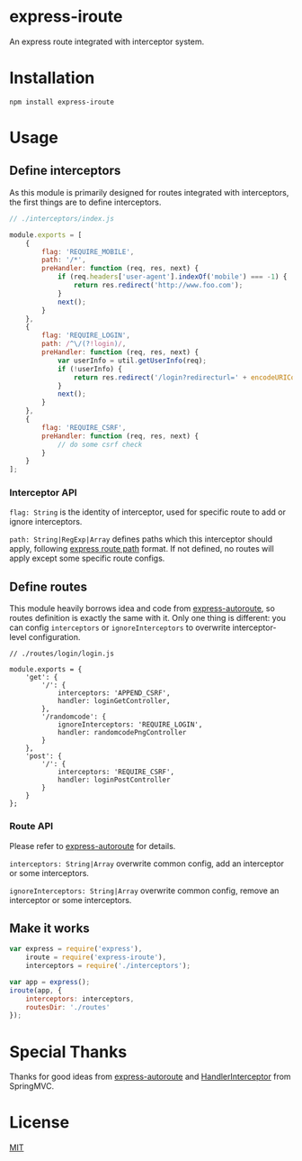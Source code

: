 # express-iroute

An express route integrated with interceptor system.

# Installation

```base
npm install express-iroute
```

# Usage

## Define interceptors

As this module is primarily designed for routes integrated with interceptors, the first things are to define interceptors.

```js
// ./interceptors/index.js

module.exports = [
    {
        flag: 'REQUIRE_MOBILE',
        path: '/*',
        preHandler: function (req, res, next) {
            if (req.headers['user-agent'].indexOf('mobile') === -1) {
                return res.redirect('http://www.foo.com');
            }
            next();
        }
    },
    {
        flag: 'REQUIRE_LOGIN',
        path: /^\/(?!login)/,
        preHandler: function (req, res, next) {
            var userInfo = util.getUserInfo(req);
            if (!userInfo) {
                return res.redirect('/login?redirecturl=' + encodeURIComponent(req.url));
            }
            next();
        }
    },
    {
        flag: 'REQUIRE_CSRF',
        preHandler: function (req, res, next) {
            // do some csrf check
        }
    }
];
```

### Interceptor API

`flag: String` is the identity of interceptor, used for specific route to add or ignore interceptors.

`path: String|RegExp|Array` defines paths which this interceptor should apply, following [express route path](http://expressjs.com/en/guide/routing.html#route-paths) format. If not defined, no routes will apply except some specific route configs.

## Define routes

This module heavily borrows idea and code from [express-autoroute](https://github.com/stonecircle/express-autoroute), so routes definition is exactly the same with it. Only one thing is different: you can config `interceptors` or `ignoreInterceptors` to overwrite interceptor-level configuration.

```
// ./routes/login/login.js

module.exports = {
    'get': {
        '/': {
            interceptors: 'APPEND_CSRF',
            handler: loginGetController,
        },
        '/randomcode': {
            ignoreInterceptors: 'REQUIRE_LOGIN',
            handler: randomcodePngController
        }
    },
    'post': {
        '/': {
            interceptors: 'REQUIRE_CSRF',
            handler: loginPostController
        }
    }
};
```

### Route API

Please refer to [express-autoroute](https://github.com/stonecircle/express-autoroute) for details.

`interceptors: String|Array` overwrite common config, add an interceptor or some interceptors.

`ignoreInterceptors: String|Array` overwrite common config, remove an interceptor or some interceptors.

## Make it works

```js
var express = require('express'),
    iroute = require('express-iroute'),
    interceptors = require('./interceptors');

var app = express();
iroute(app, {
    interceptors: interceptors,
    routesDir: './routes'
});
```

# Special Thanks

Thanks for good ideas from  [express-autoroute](https://github.com/stonecircle/express-autoroute) and [HandlerInterceptor](http://docs.spring.io/autorepo/docs/spring/3.2.4.RELEASE/javadoc-api/org/springframework/web/servlet/HandlerInterceptor.html) from SpringMVC.

# License

[MIT](https://github.com/pillarjs/csrf/blob/master/LICENSE)
